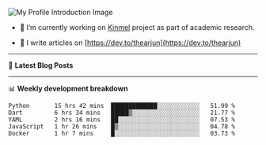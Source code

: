 ![My Profile Introduction Image](https://i.ibb.co/tLFZ15Q/gh.png)

- 🔭 I’m currently working on [Kinmel](https://github.com/thearjun/kinmel) project as part of academic research.

- 📝 I write articles on [https://dev.to/thearjun](https://dev.to/thearjun)

-------

📕 **Latest Blog Posts**
<!-- BLOG-POST-LIST:START -->
<!-- BLOG-POST-LIST:END -->

-------

📊 **Weekly development breakdown**
<!--START_SECTION:waka-->
```text
Python       15 hrs 42 mins  █████████████░░░░░░░░░░░░   51.99 % 
Dart         6 hrs 34 mins   █████▒░░░░░░░░░░░░░░░░░░░   21.77 % 
YAML         2 hrs 16 mins   ██░░░░░░░░░░░░░░░░░░░░░░░   07.53 % 
JavaScript   1 hr 26 mins    █▒░░░░░░░░░░░░░░░░░░░░░░░   04.78 % 
Docker       1 hr 7 mins     █░░░░░░░░░░░░░░░░░░░░░░░░   03.73 % 
```
<!--END_SECTION:waka-->
<img src='https://profile-counter.glitch.me/thearjun/count.svg' width='0px'>
